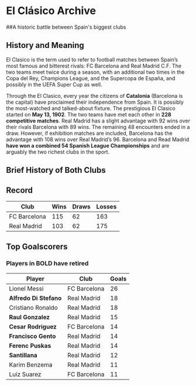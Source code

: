 #  El Clásico Archive


##A historic battle between Spain's biggest clubs


## History and Meaning

El Clasico is the term used to refer to football matches between Spain’s most famous and bitterest rivals: FC Barcelona and Real Madrid C.F. The two teams meet twice during a season, with an additional two times in the Copa del Rey, Champions League, and the Supercopa de España, and possibly in the UEFA Super Cup as well.

Through the El Clasico, every year the citizens of **Catalonia** (Barcelona is the capital) have proclaimed their independence from Spain. It is possibly the most-watched and talked-about fixture. The prestigious El Clasico started on **May 13, 1902**. The two teams have met each other in **228 competitive matches**. Real Madrid has a slight advantage with 92 wins over their rivals Barcelona with 89 wins. The remaining 48 encounters ended in a draw. However, if exhibition matches are included, Barcelona has the advantage with 108 wins over Real Madrid’s 96. Barcelona and Read Madrid **have won a combined 54 Spanish League Championships** and are arguably the two richest clubs in the sport.

## Brief History of Both Clubs




## Record
|Club| Wins| Draws| Losses|
| ------------- | ------------- |  ------------- |-------------|
| FC Barcelona | 115| 62| 163|
| Real Madrid | 103|62 | 175|

## **Top Goalscorers**
### Players in BOLD have retired

| Player      | Club |  Goals| 
| ------------- | ------------- |  ------------- |
| Lionel Messi |  FC Barcelona |  26|
| **Alfredo Di Stefano**  | Real Madrid| 18 |
| Cristiano Ronaldo  | Real Madrid  | 18 |
| **Raul Gonzalez**  | Real Madrid | 15 |
| **Cesar Rodriguez** | FC Barcelona  | 14      |
| **Francisco Gento** | Real Madrid |  14
| **Ferenc Puskas** | Real Madrid | 14  |
| **Santillana** | Real Madrid  | 12  |
| Karim Benzema | Real Madrid  | 11 |
| Luiz Suarez | FC Barcelona  | 11  |

